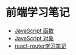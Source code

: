 # 前端学习笔记

- [JavaScript 函数](https://github.com/hao-kuai/web-study-notes/blob/main/src/JavaScript%E5%87%BD%E6%95%B0.md)
- [JavaScript 对象](https://github.com/hao-kuai/web-study-notes/blob/main/src/JavaScript%E5%AF%B9%E8%B1%A1.md) 
- [react-router学习笔记](https://github.com/hao-kuai/web-study-notes/blob/main/src/react-router%20%E5%AD%A6%E4%B9%A0%E7%AC%94%E8%AE%B0.md) 
